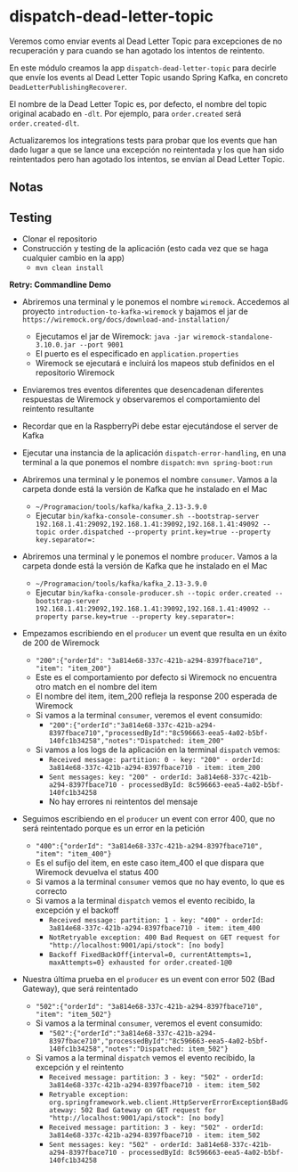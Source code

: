 # dispatch-dead-letter-topic

Veremos como enviar events al Dead Letter Topic para excepciones de no recuperación y para cuando se han agotado los intentos de reintento.

En este módulo creamos la app `dispatch-dead-letter-topic` para decirle que envíe los events al Dead Letter Topic usando Spring Kafka, en concreto `DeadLetterPublishingRecoverer`.

El nombre de la Dead Letter Topic es, por defecto, el nombre del topic original acabado en `-dlt`. Por ejemplo, para `order.created` será `order.created-dlt`.

Actualizaremos los integrations tests para probar que los events que han dado lugar a que se lance una excepción no reintentada y los que han sido reintentados pero han agotado los intentos, se envían al Dead Letter Topic.

## Notas

## Testing

- Clonar el repositorio
- Construcción y testing de la aplicación (esto cada vez que se haga cualquier cambio en la app)
  - `mvn clean install`

**Retry: Commandline Demo**

- Abriremos una terminal y le ponemos el nombre `wiremock`. Accedemos al proyecto `introduction-to-kafka-wiremock` y bajamos el jar de `https://wiremock.org/docs/download-and-installation/`
  - Ejecutamos el jar de Wiremock: `java -jar wiremock-standalone-3.10.0.jar --port 9001`
  - El puerto es el especificado en `application.properties`
  - Wiremock se ejecutará e incluirá los mapeos stub definidos en el repositorio Wiremock

- Enviaremos tres eventos diferentes que desencadenan diferentes respuestas de Wiremock y observaremos el comportamiento del reintento resultante

- Recordar que en la RaspberryPi debe estar ejecutándose el server de Kafka

- Ejecutar una instancia de la aplicación `dispatch-error-handling`, en una terminal a la que ponemos el nombre `dispatch`: `mvn spring-boot:run`

- Abriremos una terminal y le ponemos el nombre `consumer`. Vamos a la carpeta donde está la versión de Kafka que he instalado en el Mac
  - `~/Programacion/tools/kafka/kafka_2.13-3.9.0`
  - Ejecutar `bin/kafka-console-consumer.sh --bootstrap-server 192.168.1.41:29092,192.168.1.41:39092,192.168.1.41:49092 --topic order.dispatched --property print.key=true --property key.separator=:`

- Abriremos una terminal y le ponemos el nombre `producer`. Vamos a la carpeta donde está la versión de Kafka que he instalado en el Mac
  - `~/Programacion/tools/kafka/kafka_2.13-3.9.0`
  - Ejecutar `bin/kafka-console-producer.sh --topic order.created --bootstrap-server 192.168.1.41:29092,192.168.1.41:39092,192.168.1.41:49092 --property parse.key=true --property key.separator=:`

- Empezamos escribiendo en el `producer` un event que resulta en un éxito de 200 de Wiremock
  - `"200":{"orderId": "3a814e68-337c-421b-a294-8397fbace710", "item": "item_200"}`
  - Este es el comportamiento por defecto si Wiremock no encuentra otro match en el nombre del item
  - El nombre del item, item_200 refleja la response 200 esperada de Wiremock
  - Si vamos a la terminal `consumer`, veremos el event consumido:
    - `"200":{"orderId":"3a814e68-337c-421b-a294-8397fbace710","processedById":"8c596663-eea5-4a02-b5bf-140fc1b34258","notes":"Dispatched: item_200"`
  - Si vamos a los logs de la aplicación en la terminal `dispatch` vemos:
    - `Received message: partition: 0 - key: "200" - orderId: 3a814e68-337c-421b-a294-8397fbace710 - item: item_200`
    - `Sent messages: key: "200" - orderId: 3a814e68-337c-421b-a294-8397fbace710 - processedById: 8c596663-eea5-4a02-b5bf-140fc1b34258`
    - No hay errores ni reintentos del mensaje

- Seguimos escribiendo en el `producer` un event con error 400, que no será reintentado porque es un error en la petición
  - `"400":{"orderId": "3a814e68-337c-421b-a294-8397fbace710", "item": "item_400"}`
  - Es el sufijo del item, en este caso item_400 el que dispara que Wiremock devuelva el status 400
  - Si vamos a la terminal `consumer` vemos que no hay evento, lo que es correcto
  - Si vamos a la terminal `dispatch` vemos el evento recibido, la excepción y el backoff
    - `Received message: partition: 1 - key: "400" - orderId: 3a814e68-337c-421b-a294-8397fbace710 - item: item_400`
    - `NotRetryable exception: 400 Bad Request on GET request for "http://localhost:9001/api/stock": [no body]`
    - `Backoff FixedBackOff{interval=0, currentAttempts=1, maxAttempts=0} exhausted for order.created-1@0`

- Nuestra última prueba en el `producer` es un event con error 502 (Bad Gateway), que será reintentado
  - `"502":{"orderId": "3a814e68-337c-421b-a294-8397fbace710", "item": "item_502"}`
  - Si vamos a la terminal `consumer`, veremos el event consumido:
    - `"502":{"orderId":"3a814e68-337c-421b-a294-8397fbace710","processedById":"8c596663-eea5-4a02-b5bf-140fc1b34258","notes":"Dispatched: item_502"}`
  - Si vamos a la terminal `dispatch` vemos el evento recibido, la excepción y el reintento
    - `Received message: partition: 3 - key: "502" - orderId: 3a814e68-337c-421b-a294-8397fbace710 - item: item_502`
    - `Retryable exception: org.springframework.web.client.HttpServerErrorException$BadGateway: 502 Bad Gateway on GET request for "http://localhost:9001/api/stock": [no body]`
    - `Received message: partition: 3 - key: "502" - orderId: 3a814e68-337c-421b-a294-8397fbace710 - item: item_502`
    - `Sent messages: key: "502" - orderId: 3a814e68-337c-421b-a294-8397fbace710 - processedById: 8c596663-eea5-4a02-b5bf-140fc1b34258`